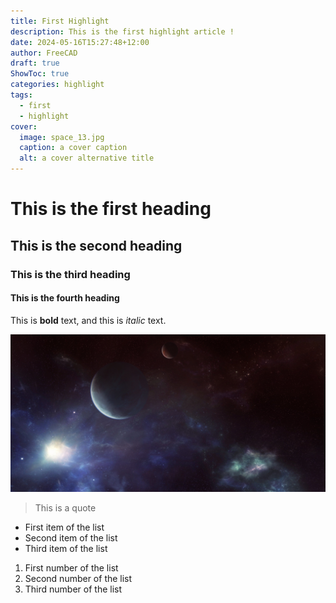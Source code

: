 ```yaml
---
title: First Highlight
description: This is the first highlight article !
date: 2024-05-16T15:27:48+12:00
author: FreeCAD
draft: true
ShowToc: true
categories: highlight
tags:
  - first
  - highlight
cover:
  image: space_13.jpg
  caption: a cover caption
  alt: a cover alternative title
---
```


# This is the first heading

## This is the second heading

### This is the third heading

#### This is the fourth heading

This is **bold** text, and this is *italic* text.

![Image alternative text](space_13.jpg "This is an image title")

> This is a quote

- First item of the list
- Second item of the list
- Third item of the list

1. First number of the list
2. Second number of the list
3. Third number of the list
